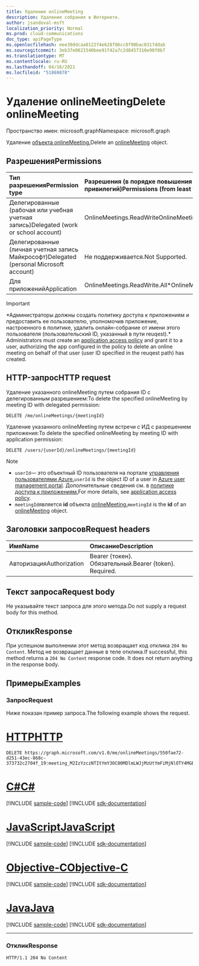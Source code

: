 ```yaml
---
title: Удаление onlineMeeting
description: Удаление собрания в Интернете.
author: jsandoval-msft
localization_priority: Normal
ms.prod: cloud-communications
doc_type: apiPageType
ms.openlocfilehash: eee39ddcaa0122f4e628f06cc8f90bac0317ddab
ms.sourcegitcommit: 3eb37e0621540bee91f42a7c2d8457310e90f8b7
ms.translationtype: MT
ms.contentlocale: ru-RU
ms.lasthandoff: 04/16/2021
ms.locfileid: "51869878"
---
```

# <a name="delete-onlinemeeting"></a><span data-ttu-id="79bab-103">Удаление onlineMeeting</span><span class="sxs-lookup"><span data-stu-id="79bab-103">Delete onlineMeeting</span></span>

<span data-ttu-id="79bab-104">Пространство имен: microsoft.graph</span><span class="sxs-lookup"><span data-stu-id="79bab-104">Namespace: microsoft.graph</span></span>

<span data-ttu-id="79bab-105">Удаление [объекта onlineMeeting.](../resources/onlinemeeting.md)</span><span class="sxs-lookup"><span data-stu-id="79bab-105">Delete an [onlineMeeting](../resources/onlinemeeting.md) object.</span></span>

## <a name="permissions"></a><span data-ttu-id="79bab-106">Разрешения</span><span class="sxs-lookup"><span data-stu-id="79bab-106">Permissions</span></span>

| <span data-ttu-id="79bab-107">Тип разрешения</span><span class="sxs-lookup"><span data-stu-id="79bab-107">Permission type</span></span> | <span data-ttu-id="79bab-108">Разрешения (в порядке повышения привилегий)</span><span class="sxs-lookup"><span data-stu-id="79bab-108">Permissions (from least to most privileged)</span></span>                  |
| :-------------- | :----------------------------------------------------------- |
| <span data-ttu-id="79bab-109">Делегированные (рабочая или учебная учетная запись)</span><span class="sxs-lookup"><span data-stu-id="79bab-109">Delegated (work or school account)</span></span>     | <span data-ttu-id="79bab-110">OnlineMeetings.ReadWrite</span><span class="sxs-lookup"><span data-stu-id="79bab-110">OnlineMeetings.ReadWrite</span></span>              |
| <span data-ttu-id="79bab-111">Делегированные (личная учетная запись Майкрософт)</span><span class="sxs-lookup"><span data-stu-id="79bab-111">Delegated (personal Microsoft account)</span></span> | <span data-ttu-id="79bab-112">Не поддерживается.</span><span class="sxs-lookup"><span data-stu-id="79bab-112">Not Supported.</span></span>                         |
| <span data-ttu-id="79bab-113">Для приложений</span><span class="sxs-lookup"><span data-stu-id="79bab-113">Application</span></span>                            | <span data-ttu-id="79bab-114">OnlineMeetings.ReadWrite.All\*</span><span class="sxs-lookup"><span data-stu-id="79bab-114">OnlineMeetings.ReadWrite.All\*</span></span>          |

> [!IMPORTANT]
> <span data-ttu-id="79bab-115">\*Администраторы должны [](/graph/cloud-communication-online-meeting-application-access-policy) создать политику доступа к приложениям и предоставить ее пользователю, уполномочив приложение, настроенного в политике, удалить онлайн-собрание от имени этого пользователя (пользовательский ID, указанный в пути reuqest).</span><span class="sxs-lookup"><span data-stu-id="79bab-115">\* Administrators must create an [application access policy](/graph/cloud-communication-online-meeting-application-access-policy) and grant it to a user, authorizing the app configured in the policy to delete an online meeting on behalf of that user (user ID specified in the reuqest path) has created.</span></span>

## <a name="http-request"></a><span data-ttu-id="79bab-116">HTTP-запрос</span><span class="sxs-lookup"><span data-stu-id="79bab-116">HTTP request</span></span>
<span data-ttu-id="79bab-117">Удаление указанного onlineMeeting путем собрания ID с делегированным разрешением:</span><span class="sxs-lookup"><span data-stu-id="79bab-117">To delete the specified onlineMeeting by meeting ID with delegated permission:</span></span>
<!-- { "blockType": "ignored" } -->
```http
DELETE /me/onlineMeetings/{meetingId}
```

<span data-ttu-id="79bab-118">Удаление указанного onlineMeeting путем встречи с ИД с разрешением приложения:</span><span class="sxs-lookup"><span data-stu-id="79bab-118">To delete the specified onlineMeeting by meeting ID with application permission:</span></span>
<!-- { "blockType": "ignored" } -->
```http
DELETE /users/{userId}/onlineMeetings/{meetingId}
```
> [!NOTE]
> - <span data-ttu-id="79bab-119">`userId`— это объектный ID пользователя на портале [управления пользователями Azure.](https://portal.azure.com/#blade/Microsoft_AAD_IAM/UsersManagementMenuBlade)</span><span class="sxs-lookup"><span data-stu-id="79bab-119">`userId` is the object ID of a user in [Azure user management portal](https://portal.azure.com/#blade/Microsoft_AAD_IAM/UsersManagementMenuBlade).</span></span> <span data-ttu-id="79bab-120">Дополнительные сведения см. в [политике доступа к приложениям.](/graph/cloud-communication-online-meeting-application-access-policy)</span><span class="sxs-lookup"><span data-stu-id="79bab-120">For more details, see [application access policy](/graph/cloud-communication-online-meeting-application-access-policy).</span></span>
> - <span data-ttu-id="79bab-121">`meetingId`является **id** объекта [onlineMeeting.](../resources/onlinemeeting.md)</span><span class="sxs-lookup"><span data-stu-id="79bab-121">`meetingId` is the **id** of an [onlineMeeting](../resources/onlinemeeting.md) object.</span></span>

## <a name="request-headers"></a><span data-ttu-id="79bab-122">Заголовки запросов</span><span class="sxs-lookup"><span data-stu-id="79bab-122">Request headers</span></span>
| <span data-ttu-id="79bab-123">Имя</span><span class="sxs-lookup"><span data-stu-id="79bab-123">Name</span></span>          | <span data-ttu-id="79bab-124">Описание</span><span class="sxs-lookup"><span data-stu-id="79bab-124">Description</span></span>               |
|:--------------|:--------------------------|
| <span data-ttu-id="79bab-125">Авторизация</span><span class="sxs-lookup"><span data-stu-id="79bab-125">Authorization</span></span> | <span data-ttu-id="79bab-p102">Bearer {токен}. Обязательный.</span><span class="sxs-lookup"><span data-stu-id="79bab-p102">Bearer {token}. Required.</span></span> |

## <a name="request-body"></a><span data-ttu-id="79bab-128">Текст запроса</span><span class="sxs-lookup"><span data-stu-id="79bab-128">Request body</span></span>
<span data-ttu-id="79bab-129">Не указывайте текст запроса для этого метода.</span><span class="sxs-lookup"><span data-stu-id="79bab-129">Do not supply a request body for this method.</span></span>

## <a name="response"></a><span data-ttu-id="79bab-130">Отклик</span><span class="sxs-lookup"><span data-stu-id="79bab-130">Response</span></span>
<span data-ttu-id="79bab-p103">При успешном выполнении этот метод возвращает код отклика `204 No Content`. Метод не возвращает данные в теле отклика.</span><span class="sxs-lookup"><span data-stu-id="79bab-p103">If successful, this method returns a `204 No Content` response code. It does not return anything in the response body.</span></span>

## <a name="examples"></a><span data-ttu-id="79bab-133">Примеры</span><span class="sxs-lookup"><span data-stu-id="79bab-133">Examples</span></span>

### <a name="request"></a><span data-ttu-id="79bab-134">Запрос</span><span class="sxs-lookup"><span data-stu-id="79bab-134">Request</span></span>
<span data-ttu-id="79bab-135">Ниже показан пример запроса.</span><span class="sxs-lookup"><span data-stu-id="79bab-135">The following example shows the request.</span></span>


# <a name="http"></a>[<span data-ttu-id="79bab-136">HTTP</span><span class="sxs-lookup"><span data-stu-id="79bab-136">HTTP</span></span>](#tab/http)
<!-- {
  "blockType": "request",
  "sampleKeys": ["550fae72-d251-43ec-868c-373732c2704f_19:meeting_M2IzYzczNTItYmY3OC00MDlmLWJjMzUtYmFiMjNlOTY4MGEz@thread.skype"],
  "name": "delete-call-2"
}-->
```http
DELETE https://graph.microsoft.com/v1.0/me/onlineMeetings/550fae72-d251-43ec-868c-373732c2704f_19:meeting_M2IzYzczNTItYmY3OC00MDlmLWJjMzUtYmFiMjNlOTY4MGEz@thread.skype
```
# <a name="c"></a>[<span data-ttu-id="79bab-137">C#</span><span class="sxs-lookup"><span data-stu-id="79bab-137">C#</span></span>](#tab/csharp)
[!INCLUDE [sample-code](../includes/snippets/csharp/delete-call-2-csharp-snippets.md)]
[!INCLUDE [sdk-documentation](../includes/snippets/snippets-sdk-documentation-link.md)]

# <a name="javascript"></a>[<span data-ttu-id="79bab-138">JavaScript</span><span class="sxs-lookup"><span data-stu-id="79bab-138">JavaScript</span></span>](#tab/javascript)
[!INCLUDE [sample-code](../includes/snippets/javascript/delete-call-2-javascript-snippets.md)]
[!INCLUDE [sdk-documentation](../includes/snippets/snippets-sdk-documentation-link.md)]

# <a name="objective-c"></a>[<span data-ttu-id="79bab-139">Objective-C</span><span class="sxs-lookup"><span data-stu-id="79bab-139">Objective-C</span></span>](#tab/objc)
[!INCLUDE [sample-code](../includes/snippets/objc/delete-call-2-objc-snippets.md)]
[!INCLUDE [sdk-documentation](../includes/snippets/snippets-sdk-documentation-link.md)]

# <a name="java"></a>[<span data-ttu-id="79bab-140">Java</span><span class="sxs-lookup"><span data-stu-id="79bab-140">Java</span></span>](#tab/java)
[!INCLUDE [sample-code](../includes/snippets/java/delete-call-2-java-snippets.md)]
[!INCLUDE [sdk-documentation](../includes/snippets/snippets-sdk-documentation-link.md)]

---


### <a name="response"></a><span data-ttu-id="79bab-141">Отклик</span><span class="sxs-lookup"><span data-stu-id="79bab-141">Response</span></span>

<!-- {
  "blockType": "response",
  "truncated": true
} -->

```http
HTTP/1.1 204 No Content
```

<!-- uuid: 8fcb5dbc-d5aa-4681-8e31-b001d5168d79
2015-10-25 14:57:30 UTC -->
<!--
{
  "type": "#page.annotation",
  "description": "Delete call",
  "keywords": "",
  "section": "documentation",
  "tocPath": "",
  "suppressions": [
  ]
}
-->

